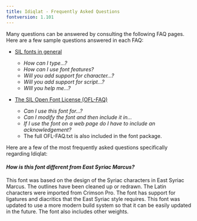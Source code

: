```yaml
---
title: Idiqlat - Frequently Asked Questions
fontversion: 1.101
---
```


Many questions can be answered by consulting the following FAQ pages. Here are a few sample questions answered in each FAQ:

- [SIL fonts in general](https://software.sil.org/fonts/faq)
    - *How can I type...?*
    - *How can I use font features?*
    - *Will you add support for character...?*
    - *Will you add support for script...?*
    - *WIll you help me...?*

- [The SIL Open Font License (OFL-FAQ)](https://openfontlicense.org/ofl-faq/)
    - *Can I use this font for...?*
    - *Can I modify the font and then include it in...*
    - *If I use the font on a web page do I have to include an acknowledgement?*
    - The full OFL-FAQ.txt is also included in the font package.

Here are a few of the most frequently asked questions specifically regarding Idiqlat:

#### *How is this font different from East Syriac Marcus?*

This font was based on the design of the Syriac characters in East Syriac Marcus. The outlines have been cleaned up or redrawn. The Latin characters were imported from Crimson Pro. The font has support for ligatures and diacritics that the East Syriac style requires. This font was updated to use a more modern build system so that it can be easily updated in the future. The font also includes other weights.


